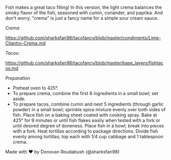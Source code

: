 Fish makes a great taco filling! In this version, the light crema balances the smoky flavor of the fish, seasoned with cumin, coriander, and paprika. And don't worry, "crema" is just a fancy name for a simple sour cream sauce.

*Crema*

https://github.com/sharksfan98/tacofancy/blob/master/condiments/Lime-Cilantro-Crema.md


*Tacos*:

https://github.com/sharksfan98/tacofancy/blob/master/base_layers/fishtacos.md

*Preparation*

- Preheat oven to 425°.
- To prepare crema, combine the first 8 ingredients in a small bowl; set aside.
- To prepare tacos, combine cumin and next 5 ingredients (through garlic powder) in a small bowl; sprinkle spice mixture evenly over both sides of fish. Place fish on a baking sheet coated with cooking spray. Bake at 425° for 9 minutes or until fish flakes easily when tested with a fork or until desired degree of doneness. Place fish in a bowl; break into pieces with a fork. Heat tortillas according to package directions. Divide fish evenly among tortillas; top each with 1/4 cup cabbage and 1 tablespoon crema.

Made with ♥ by Donovan Roudabush (@sharksfan98)
